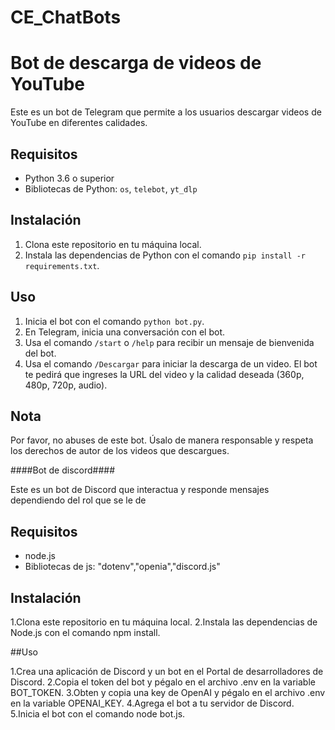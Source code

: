 # CE_ChatBots
# Bot de descarga de videos de YouTube

Este es un bot de Telegram que permite a los usuarios descargar videos de YouTube en diferentes calidades.

## Requisitos

- Python 3.6 o superior
- Bibliotecas de Python: `os`, `telebot`, `yt_dlp`

## Instalación

1. Clona este repositorio en tu máquina local.
2. Instala las dependencias de Python con el comando `pip install -r requirements.txt`.

## Uso

1. Inicia el bot con el comando `python bot.py`.
2. En Telegram, inicia una conversación con el bot.
3. Usa el comando `/start` o `/help` para recibir un mensaje de bienvenida del bot.
4. Usa el comando `/Descargar` para iniciar la descarga de un video. El bot te pedirá que ingreses la URL del video y la calidad deseada (360p, 480p, 720p, audio).

## Nota

Por favor, no abuses de este bot. Úsalo de manera responsable y respeta los derechos de autor de los videos que descargues.

####Bot de discord####

Este es un bot de Discord que interactua y responde mensajes dependiendo del rol que se le de

## Requisitos

- node.js
- Bibliotecas de js: "dotenv","openia","discord.js"

## Instalación

1.Clona este repositorio en tu máquina local.
2.Instala las dependencias de Node.js con el comando npm install.

##Uso

1.Crea una aplicación de Discord y un bot en el Portal de desarrolladores de Discord.
2.Copia el token del bot y pégalo en el archivo .env en la variable BOT_TOKEN.
3.Obten y copia una key de OpenAI y pégalo en el archivo .env en la variable OPENAI_KEY.
4.Agrega el bot a tu servidor de Discord.
5.Inicia el bot con el comando node bot.js.



